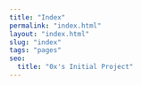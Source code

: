 ```yaml
---
title: "Index"
permalink: "index.html"
layout: "index.html"
slug: "index"
tags: "pages"
seo:
  title: "0x's Initial Project"
---
```



